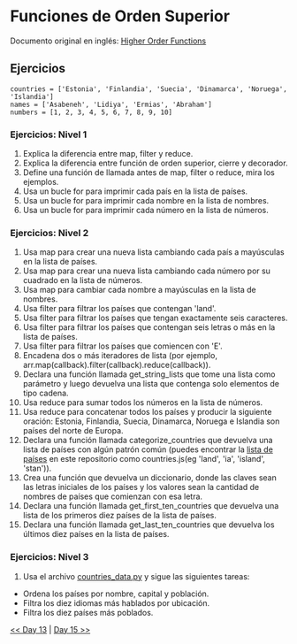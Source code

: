# Funciones de Orden Superior

Documento original en inglés: [Higher Order Functions](https://github.com/Asabeneh/30-Days-Of-Python/blob/master/14_Day_Higher_order_functions/14_higher_order_functions.md)

## Ejercicios

```
countries = ['Estonia', 'Finlandia', 'Suecia', 'Dinamarca', 'Noruega', 'Islandia']
names = ['Asabeneh', 'Lidiya', 'Ermias', 'Abraham']
numbers = [1, 2, 3, 4, 5, 6, 7, 8, 9, 10]
```

### Ejercicios: Nivel 1

1. Explica la diferencia entre map, filter y reduce.
2. Explica la diferencia entre función de orden superior, cierre y decorador.
3. Define una función de llamada antes de map, filter o reduce, mira los ejemplos.
4. Usa un bucle for para imprimir cada país en la lista de países.
5. Usa un bucle for para imprimir cada nombre en la lista de nombres.
6. Usa un bucle for para imprimir cada número en la lista de números.

### Ejercicios: Nivel 2

1. Usa map para crear una nueva lista cambiando cada país a mayúsculas en la lista de países.
2. Usa map para crear una nueva lista cambiando cada número por su cuadrado en la lista de números.
3. Usa map para cambiar cada nombre a mayúsculas en la lista de nombres.
4. Usa filter para filtrar los países que contengan 'land'.
5. Usa filter para filtrar los países que tengan exactamente seis caracteres.
6. Usa filter para filtrar los países que contengan seis letras o más en la lista de países.
7. Usa filter para filtrar los países que comiencen con 'E'.
8. Encadena dos o más iteradores de lista (por ejemplo, arr.map(callback).filter(callback).reduce(callback)).
9. Declara una función llamada get_string_lists que tome una lista como parámetro y luego devuelva una lista que contenga solo elementos de tipo cadena.
10. Usa reduce para sumar todos los números en la lista de números.
11. Usa reduce para concatenar todos los países y producir la siguiente oración: Estonia, Finlandia, Suecia, Dinamarca, Noruega e Islandia son países del norte de Europa.
12. Declara una función llamada categorize_countries que devuelva una lista de países con algún patrón común (puedes encontrar la [lista de países](https://github.com/Asabeneh/30-Days-Of-Python/blob/master/data/countries.py) en este repositorio como countries.js(eg 'land', 'ia', 'island', 'stan')).
13. Crea una función que devuelva un diccionario, donde las claves sean las letras iniciales de los países y los valores sean la cantidad de nombres de países que comienzan con esa letra.
14. Declara una función llamada get_first_ten_countries que devuelva una lista de los primeros diez países de la lista de países.
15. Declara una función llamada get_last_ten_countries que devuelva los últimos diez países en la lista de países.

### Ejercicios: Nivel 3

1. Usa el archivo [countries_data.py](https://github.com/Asabeneh/30-Days-Of-Python/blob/master/data/countries-data.py) y sigue las siguientes tareas:
- Ordena los países por nombre, capital y población.
- Filtra los diez idiomas más hablados por ubicación.
- Filtra los diez países más poblados.

[<< Day 13](../13_Comprensión_de_listas/README.md) | [Day 15 >>](../15_Errores_de_tipo_en_Python/README.md)
